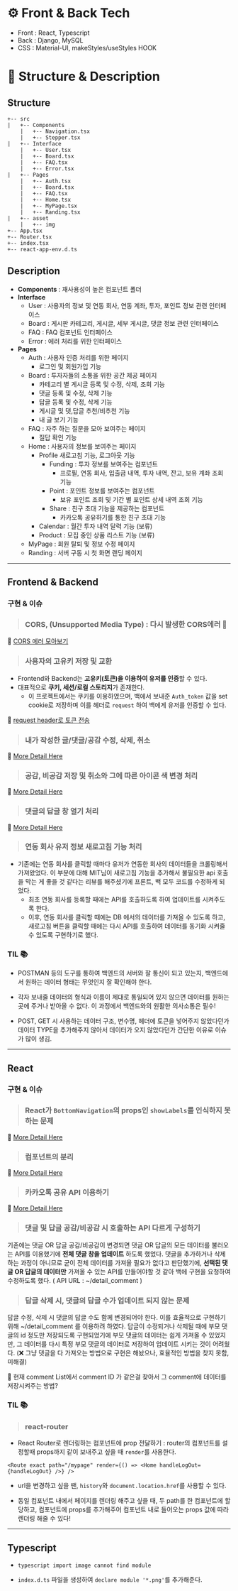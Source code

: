 # ⚙ Front & Back Tech

- Front : React, Typescript
- Back : Django, MySQL
- CSS : Material-UI, makeStyles/useStyles HOOK

# 🌳 Structure & Description

## Structure
```
+-- src
|	+-- Components
	|	+-- Navigation.tsx
	|	+-- Stepper.tsx
|	+-- Interface
	|	+-- User.tsx
	|	+-- Board.tsx
	|	+-- FAQ.tsx
	|	+-- Error.tsx
|	+-- Pages
	|	+-- Auth.tsx
	|	+-- Board.tsx
	|	+-- FAQ.tsx
	|	+-- Home.tsx
	|	+-- MyPage.tsx
	|	+-- Randing.tsx
| 	+-- asset
	|	+-- img
+-- App.tsx
+-- Router.tsx
+-- index.tsx
+-- react-app-env.d.ts
```

## Description

* **Components** : 재사용성이 높은 컴포넌트 폴더
* **Interface**
  * User : 사용자의 정보 및 연동 회사, 연동 계좌, 투자, 포인트 정보 관련 인터페이스
  * Board : 게시판 카테고리, 게시글, 세부 게시글, 댓글 정보 관련 인터페이스
  * FAQ : FAQ 컴포넌트 인터페이스
  * Error : 에러 처리를 위한 인터페이스
* **Pages**
  * Auth : 사용자 인증 처리를 위한 페이지
    * 로그인 및 회원가입 기능
  * Board : 투자자들의 소통을 위한 공간 제공 페이지
    * 카테고리 별 게시글 등록 및 수정, 삭제, 조회 기능
    * 댓글 등록 및 수정, 삭제 기능
    * 답글 등록 및 수정, 삭제 기능
    * 게시글 및 댓,답글 추천/비추천 기능
    * 내 글 보기 기능 
  * FAQ : 자주 하는 질문을 모아 보여주는 페이지
    * 질답 확인 기능
  * Home : 사용자의 정보를 보여주는 페이지
    * Profile
      새로고침 기능, 로그아웃 기능
      * Funding : 투자 정보를 보여주는 컴포넌트
        * 프로필, 연동 회사, 입출금 내역, 투자 내역, 잔고, 보유 계좌 조회 기능
      * Point : 포인트 정보를 보여주는 컴포넌트
        * 보유 포인트 조회 및 기간 별 포인트 상세 내역 조회 기능
      * Share : 친구 초대 기능을 제공하는 컴포넌트
        * 카카오톡 공유하기를 통한 친구 초대 기능 
    * Calendar : 월간 투자 내역 달력 기능 (보류) 
    * Product : 모집 중인 상품 리스트 기능 (보류)
  * MyPage : 회원 탈퇴 및 정보 수정 페이지 
  * Randing : 서버 구동 시 첫 화면 랜딩 페이지


---------------------
## Frontend & Backend

### **구현 & 이슈**

> ### CORS, (Unsupported Media Type) : 다시 발생한 CORS에러 🤬
🔗 [CORS 에러 모아보기]()

> ### 사용자의 고유키 저장 및 교환
* Frontend와 Backend는 **고유키(토큰)을 이용하여 유저를 인증**할 수 있다. 
* 대표적으로 **쿠키, 세션/로컬 스토리지**가 존재한다.
  - 이 프로젝트에서는 쿠키를 이용하였으며, 백에서 보내준 `Auth_token` 값을 set cookie로 저장하며 이를 헤더로 `request` 하여 백에게 유저를 인증할 수 있다. 

🔗 [request header로 토큰 전송]()

> ### 내가 작성한 글/댓글/공감 수정, 삭제, 취소
🔗 [More Detail Here]()

> ### 공감, 비공감 저장 및 취소와 그에 따른 아이콘 색 변경 처리 
🔗 [More Detail Here]()

> ### 댓글의 답글 창 열기 처리
🔗 [More Detail Here]()

> ### 연동 회사 유저 정보 새로고침 기능 처리
* 기존에는 연동 회사를 클릭할 때마다 유저가 연동한 회사의 데이터들을 크롤링해서 가져왔었다. 이 부분에 대해 MIT님이 새로고침 기능을 추가해서 불필요한 api 호출을 막는 게 좋을 것 같다는 리뷰를 해주셨기에 프론트, 백 모두 코드를 수정하게 되었다. 
  - 최초 연동 회사를 등록할 때에는 API를 호출하도록 하여 업데이트를 시켜주도록 한다. 
  - 이후, 연동 회사를 클릭할 때에는 DB 에서의 데이터를 가져올 수 있도록 하고, 새로고침 버튼을 클릭할 때에는 다시 API를 호출하여 데이터를 동기화 시켜줄 수 있도록 구현하기로 했다.

### **TIL** 📚

- POSTMAN 등의 도구를 통하여 백엔드의 서버와 잘 통신이 되고 있는지, 백엔드에서 원하는 데이터 형태는 무엇인지 잘 확인해야 한다.

- 각자 보내줄 데이터의 형식과 이름이 제대로 통일되어 있지 않으면 데이터를 원하는 곳에 주거나 받아올 수 없다. 이 과정에서 백엔드와의 원활한 의사소통은 필수!

- POST, GET 시 사용하는 데이터 구조, 변수명, 헤더에 토큰을 넣어주지 않았다던가 데이터 TYPE을 추가해주지 않아서 데이터가 오지 않았다던가 간단한 이유로 이슈가 많이 생김. 

------------

## React 
### **구현 & 이슈**
> ### React가 `BottomNavigation`의 props인 `showLabels`를 인식하지 못하는 문제
🔗 [More Detail Here](https://velog.io/@da__hey/Material-UI-Issue-React-does-not-recognize-the-showLabel-prop)

> ### 컴포넌트의 분리
🔗 [More Detail Here]()

> ### 카카오톡 공유 API 이용하기
🔗 [More Detail Here](https://velog.io/@da__hey/React-React-Typescript%EB%A5%BC-%ED%86%B5%ED%95%B4-%EC%B9%B4%EC%B9%B4%EC%98%A4%ED%86%A1-%EB%A9%94%EC%8B%9C%EC%A7%80-%ED%94%8C%EB%9E%AB%ED%8F%BC-API-%EC%9D%B4%EC%9A%A9%ED%95%B4%EB%B3%B4%EA%B8%B0)

> ### 댓글 및 답글 공감/비공감 시 호출하는 API 다르게 구성하기
기존에는 댓글 OR 답글 공감/비공감이 변경되면 댓글 OR 답글의 모든 데이터를 불러오는 API를 이용했기에 **전체 댓글 창을 업데이트** 하도록 했었다. 댓글을 추가하거나 삭제하는 과정이 아니므로 굳이 전체 데이터를 가져올 필요가 없다고 판단했기에, **선택된 댓글 OR 답글의 데이터만** 가져올 수 있는 API를 만들어야할 것 같아 백에 구현을 요청하여 수정하도록 했다.
( API URL : ~/detail_comment )


> ### 답글 삭제 시, 댓글의 답글 수가 업데이트 되지 않는 문제 
답글 수정, 삭제 시 댓글의 답글 수도 함께 변경되어야 한다. 이를 효율적으로 구현하기 위해 
~/detail_comment 를 이용하려 하였다. 
답글이 수정되거나 삭제될 때에 부모 댓글의 id 정도만 저장되도록 구현되었기에 부모 댓글의 데이터는 쉽게 가져올 수 있었지만, 그 데이터를 다시 특정 부모 댓글의 데이터로 저장하여 업데이트 시키는 것이 어려웠다. 
(❌ 그냥 댓글을 다 가져오는 방법으로 구현은 해놨으나, 효율적인 방법을 찾지 못함, 미해결)

💭 현재 comment List에서 comment ID 가 같은걸 찾아서 그 comment에 데이터를 저장시켜주는 방법?

### **TIL** 📚
> ### react-router
- React Router로 렌더링하는 컴포넌트에 prop 전달하기 : router의 컴포넌트를 설정할때 props까지 같이 보내주고 싶을 때 `render`를 사용한다.
```
<Route exact path="/mypage" render={() => <Home handleLogOut={handleLogOut} />} />
```
* url을 변경하고 싶을 땐, `history`와 `document.location.href`를 사용할 수 있다.

* 동일 컴포넌트 내에서 페이지를 렌더링 해주고 싶을 때, 두 path를 한 컴포넌트에 할당하고, 컴포넌트에 props를 추가해주어 컴포넌트 내로 들어오는 props 값에 따라 렌더링 해줄 수 있다!

-----------

## Typescript 
* `typescript import image cannot find module`
- `index.d.ts` 파일을 생성하여 `declare module '*.png'`를 추가해준다.
